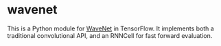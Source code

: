 # wavenet

This is a Python module for [WaveNet](https://arxiv.org/abs/1609.03499) in TensorFlow. It implements both a traditional convolutional API, and an RNNCell for fast forward evaluation.
